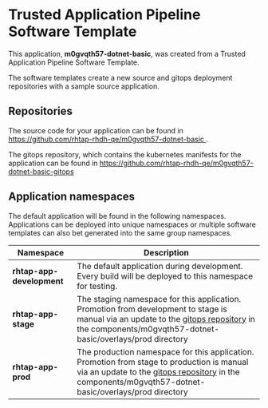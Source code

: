 # Trusted Application Pipeline Software Template

This application, **m0gvqth57-dotnet-basic**, was created from a Trusted Application Pipeline Software Template.

The software templates create a new source and gitops deployment repositories with a sample source application. 

## Repositories

The source code for your application can be found in [https://github.com/rhtap-rhdh-qe/m0gvqth57-dotnet-basic ](https://github.com/rhtap-rhdh-qe/m0gvqth57-dotnet-basic ).
 
The gitops repository, which contains the kubernetes manifests for the application can be found in 
[https://github.com/rhtap-rhdh-qe/m0gvqth57-dotnet-basic-gitops ](https://github.com/rhtap-rhdh-qe/m0gvqth57-dotnet-basic-gitops ) 

## Application namespaces 

The default application will be found in the following namespaces. Applications can be deployed into unique namespaces or multiple software templates can also bet generated into the same group namespaces.  

|  Namespace   |  Description   |  
| -------- | -------- |   
| **rhtap-app-development** | The default application during development. Every build will be deployed to this namespace for testing. | 
| **rhtap-app-stage** | The staging namespace for this application. Promotion from development to stage is manual via an update to the [gitops repository](https://github.com/rhtap-rhdh-qe/m0gvqth57-dotnet-basic-gitops ) in the components/m0gvqth57-dotnet-basic/overlays/prod directory |  
| **rhtap-app-prod** | The production namespace for this application. Promotion from stage to production is manual via an update to the [gitops repository](https://github.com/rhtap-rhdh-qe/m0gvqth57-dotnet-basic-gitops ) in the components/m0gvqth57-dotnet-basic/overlays/prod directory | 